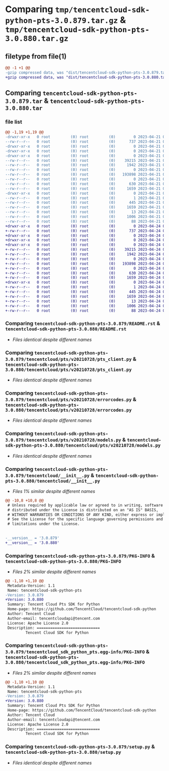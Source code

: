 # Comparing `tmp/tencentcloud-sdk-python-pts-3.0.879.tar.gz` & `tmp/tencentcloud-sdk-python-pts-3.0.880.tar.gz`

## filetype from file(1)

```diff
@@ -1 +1 @@
-gzip compressed data, was "dist/tencentcloud-sdk-python-pts-3.0.879.tar", last modified: Fri Apr 21 00:57:57 2023, max compression
+gzip compressed data, was "dist/tencentcloud-sdk-python-pts-3.0.880.tar", last modified: Mon Apr 24 03:24:40 2023, max compression
```

## Comparing `tencentcloud-sdk-python-pts-3.0.879.tar` & `tencentcloud-sdk-python-pts-3.0.880.tar`

### file list

```diff
@@ -1,19 +1,19 @@
-drwxr-xr-x   0 root         (0) root         (0)        0 2023-04-21 00:57:57.000000 tencentcloud-sdk-python-pts-3.0.879/
--rw-r--r--   0 root         (0) root         (0)      737 2023-04-21 00:57:56.000000 tencentcloud-sdk-python-pts-3.0.879/README.rst
-drwxr-xr-x   0 root         (0) root         (0)        0 2023-04-21 00:57:57.000000 tencentcloud-sdk-python-pts-3.0.879/tencentcloud/
-drwxr-xr-x   0 root         (0) root         (0)        0 2023-04-21 00:57:57.000000 tencentcloud-sdk-python-pts-3.0.879/tencentcloud/pts/
-drwxr-xr-x   0 root         (0) root         (0)        0 2023-04-21 00:57:57.000000 tencentcloud-sdk-python-pts-3.0.879/tencentcloud/pts/v20210728/
--rw-r--r--   0 root         (0) root         (0)    39215 2023-04-21 00:57:56.000000 tencentcloud-sdk-python-pts-3.0.879/tencentcloud/pts/v20210728/pts_client.py
--rw-r--r--   0 root         (0) root         (0)     1942 2023-04-21 00:57:56.000000 tencentcloud-sdk-python-pts-3.0.879/tencentcloud/pts/v20210728/errorcodes.py
--rw-r--r--   0 root         (0) root         (0)        0 2023-04-21 00:57:56.000000 tencentcloud-sdk-python-pts-3.0.879/tencentcloud/pts/v20210728/__init__.py
--rw-r--r--   0 root         (0) root         (0)   193898 2023-04-21 00:57:56.000000 tencentcloud-sdk-python-pts-3.0.879/tencentcloud/pts/v20210728/models.py
--rw-r--r--   0 root         (0) root         (0)        0 2023-04-21 00:57:56.000000 tencentcloud-sdk-python-pts-3.0.879/tencentcloud/pts/__init__.py
--rw-r--r--   0 root         (0) root         (0)      630 2023-04-21 00:57:56.000000 tencentcloud-sdk-python-pts-3.0.879/tencentcloud/__init__.py
--rw-r--r--   0 root         (0) root         (0)     1659 2023-04-21 00:57:57.000000 tencentcloud-sdk-python-pts-3.0.879/PKG-INFO
-drwxr-xr-x   0 root         (0) root         (0)        0 2023-04-21 00:57:57.000000 tencentcloud-sdk-python-pts-3.0.879/tencentcloud_sdk_python_pts.egg-info/
--rw-r--r--   0 root         (0) root         (0)        1 2023-04-21 00:57:57.000000 tencentcloud-sdk-python-pts-3.0.879/tencentcloud_sdk_python_pts.egg-info/dependency_links.txt
--rw-r--r--   0 root         (0) root         (0)      445 2023-04-21 00:57:57.000000 tencentcloud-sdk-python-pts-3.0.879/tencentcloud_sdk_python_pts.egg-info/SOURCES.txt
--rw-r--r--   0 root         (0) root         (0)     1659 2023-04-21 00:57:57.000000 tencentcloud-sdk-python-pts-3.0.879/tencentcloud_sdk_python_pts.egg-info/PKG-INFO
--rw-r--r--   0 root         (0) root         (0)       13 2023-04-21 00:57:57.000000 tencentcloud-sdk-python-pts-3.0.879/tencentcloud_sdk_python_pts.egg-info/top_level.txt
--rw-r--r--   0 root         (0) root         (0)     1006 2023-04-21 00:57:56.000000 tencentcloud-sdk-python-pts-3.0.879/setup.py
--rw-r--r--   0 root         (0) root         (0)       88 2023-04-21 00:57:57.000000 tencentcloud-sdk-python-pts-3.0.879/setup.cfg
+drwxr-xr-x   0 root         (0) root         (0)        0 2023-04-24 03:24:40.000000 tencentcloud-sdk-python-pts-3.0.880/
+-rw-r--r--   0 root         (0) root         (0)      737 2023-04-24 03:24:39.000000 tencentcloud-sdk-python-pts-3.0.880/README.rst
+drwxr-xr-x   0 root         (0) root         (0)        0 2023-04-24 03:24:40.000000 tencentcloud-sdk-python-pts-3.0.880/tencentcloud/
+drwxr-xr-x   0 root         (0) root         (0)        0 2023-04-24 03:24:40.000000 tencentcloud-sdk-python-pts-3.0.880/tencentcloud/pts/
+drwxr-xr-x   0 root         (0) root         (0)        0 2023-04-24 03:24:40.000000 tencentcloud-sdk-python-pts-3.0.880/tencentcloud/pts/v20210728/
+-rw-r--r--   0 root         (0) root         (0)    39215 2023-04-24 03:24:39.000000 tencentcloud-sdk-python-pts-3.0.880/tencentcloud/pts/v20210728/pts_client.py
+-rw-r--r--   0 root         (0) root         (0)     1942 2023-04-24 03:24:39.000000 tencentcloud-sdk-python-pts-3.0.880/tencentcloud/pts/v20210728/errorcodes.py
+-rw-r--r--   0 root         (0) root         (0)        0 2023-04-24 03:24:39.000000 tencentcloud-sdk-python-pts-3.0.880/tencentcloud/pts/v20210728/__init__.py
+-rw-r--r--   0 root         (0) root         (0)   193898 2023-04-24 03:24:39.000000 tencentcloud-sdk-python-pts-3.0.880/tencentcloud/pts/v20210728/models.py
+-rw-r--r--   0 root         (0) root         (0)        0 2023-04-24 03:24:39.000000 tencentcloud-sdk-python-pts-3.0.880/tencentcloud/pts/__init__.py
+-rw-r--r--   0 root         (0) root         (0)      630 2023-04-24 03:24:39.000000 tencentcloud-sdk-python-pts-3.0.880/tencentcloud/__init__.py
+-rw-r--r--   0 root         (0) root         (0)     1659 2023-04-24 03:24:40.000000 tencentcloud-sdk-python-pts-3.0.880/PKG-INFO
+drwxr-xr-x   0 root         (0) root         (0)        0 2023-04-24 03:24:40.000000 tencentcloud-sdk-python-pts-3.0.880/tencentcloud_sdk_python_pts.egg-info/
+-rw-r--r--   0 root         (0) root         (0)        1 2023-04-24 03:24:40.000000 tencentcloud-sdk-python-pts-3.0.880/tencentcloud_sdk_python_pts.egg-info/dependency_links.txt
+-rw-r--r--   0 root         (0) root         (0)      445 2023-04-24 03:24:40.000000 tencentcloud-sdk-python-pts-3.0.880/tencentcloud_sdk_python_pts.egg-info/SOURCES.txt
+-rw-r--r--   0 root         (0) root         (0)     1659 2023-04-24 03:24:40.000000 tencentcloud-sdk-python-pts-3.0.880/tencentcloud_sdk_python_pts.egg-info/PKG-INFO
+-rw-r--r--   0 root         (0) root         (0)       13 2023-04-24 03:24:40.000000 tencentcloud-sdk-python-pts-3.0.880/tencentcloud_sdk_python_pts.egg-info/top_level.txt
+-rw-r--r--   0 root         (0) root         (0)     1006 2023-04-24 03:24:39.000000 tencentcloud-sdk-python-pts-3.0.880/setup.py
+-rw-r--r--   0 root         (0) root         (0)       88 2023-04-24 03:24:40.000000 tencentcloud-sdk-python-pts-3.0.880/setup.cfg
```

### Comparing `tencentcloud-sdk-python-pts-3.0.879/README.rst` & `tencentcloud-sdk-python-pts-3.0.880/README.rst`

 * *Files identical despite different names*

### Comparing `tencentcloud-sdk-python-pts-3.0.879/tencentcloud/pts/v20210728/pts_client.py` & `tencentcloud-sdk-python-pts-3.0.880/tencentcloud/pts/v20210728/pts_client.py`

 * *Files identical despite different names*

### Comparing `tencentcloud-sdk-python-pts-3.0.879/tencentcloud/pts/v20210728/errorcodes.py` & `tencentcloud-sdk-python-pts-3.0.880/tencentcloud/pts/v20210728/errorcodes.py`

 * *Files identical despite different names*

### Comparing `tencentcloud-sdk-python-pts-3.0.879/tencentcloud/pts/v20210728/models.py` & `tencentcloud-sdk-python-pts-3.0.880/tencentcloud/pts/v20210728/models.py`

 * *Files identical despite different names*

### Comparing `tencentcloud-sdk-python-pts-3.0.879/tencentcloud/__init__.py` & `tencentcloud-sdk-python-pts-3.0.880/tencentcloud/__init__.py`

 * *Files 1% similar despite different names*

```diff
@@ -10,8 +10,8 @@
 # Unless required by applicable law or agreed to in writing, software
 # distributed under the License is distributed on an "AS IS" BASIS,
 # WITHOUT WARRANTIES OR CONDITIONS OF ANY KIND, either express or implied.
 # See the License for the specific language governing permissions and
 # limitations under the License.
 
 
-__version__ = '3.0.879'
+__version__ = '3.0.880'
```

### Comparing `tencentcloud-sdk-python-pts-3.0.879/PKG-INFO` & `tencentcloud-sdk-python-pts-3.0.880/PKG-INFO`

 * *Files 2% similar despite different names*

```diff
@@ -1,10 +1,10 @@
 Metadata-Version: 1.1
 Name: tencentcloud-sdk-python-pts
-Version: 3.0.879
+Version: 3.0.880
 Summary: Tencent Cloud Pts SDK for Python
 Home-page: https://github.com/TencentCloud/tencentcloud-sdk-python
 Author: Tencent Cloud
 Author-email: tencentcloudapi@tencent.com
 License: Apache License 2.0
 Description: ============================
         Tencent Cloud SDK for Python
```

### Comparing `tencentcloud-sdk-python-pts-3.0.879/tencentcloud_sdk_python_pts.egg-info/PKG-INFO` & `tencentcloud-sdk-python-pts-3.0.880/tencentcloud_sdk_python_pts.egg-info/PKG-INFO`

 * *Files 2% similar despite different names*

```diff
@@ -1,10 +1,10 @@
 Metadata-Version: 1.1
 Name: tencentcloud-sdk-python-pts
-Version: 3.0.879
+Version: 3.0.880
 Summary: Tencent Cloud Pts SDK for Python
 Home-page: https://github.com/TencentCloud/tencentcloud-sdk-python
 Author: Tencent Cloud
 Author-email: tencentcloudapi@tencent.com
 License: Apache License 2.0
 Description: ============================
         Tencent Cloud SDK for Python
```

### Comparing `tencentcloud-sdk-python-pts-3.0.879/setup.py` & `tencentcloud-sdk-python-pts-3.0.880/setup.py`

 * *Files identical despite different names*

